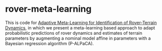 # rover-meta-learning

This is code for [Adaptive Meta-Learning for Identification of Rover-Terrain Dynamics](), in which we present a meta-learning based approach to adapt probabilistic predictions of rover dynamics and estimates of terrain parameters by augmenting a nominal model affine in parameters with a Bayesian regression algorithm (P-ALPaCA).
